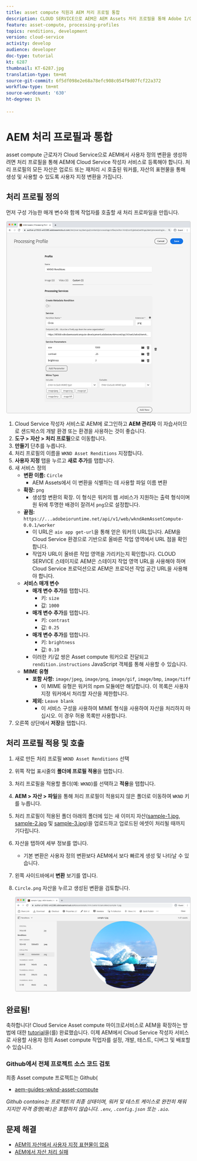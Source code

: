 ```yaml
---
title: asset compute 직원과 AEM 처리 프로필 통합
description: CLOUD SERVICE으로 AEM은 AEM Assets 처리 프로필을 통해 Adobe I/O Runtime에 배포된 Asset compute 근로자와 통합됩니다. 처리 프로필은 사용자 지정 작업자를 사용하여 특정 자산을 처리하고 작업자가 생성한 파일을 자산 표현물로 저장하도록 작성자 서비스에 구성됩니다.
feature: asset-compute, processing-profiles
topics: renditions, development
version: cloud-service
activity: develop
audience: developer
doc-type: tutorial
kt: 6287
thumbnail: KT-6287.jpg
translation-type: tm+mt
source-git-commit: 6f5df098e2e68a78efc908c054f9d07fcf22a372
workflow-type: tm+mt
source-wordcount: '630'
ht-degree: 1%

---
```



# AEM 처리 프로필과 통합

asset compute 근로자가 Cloud Service으로 AEM에서 사용자 정의 변환을 생성하려면 처리 프로필을 통해 AEM에 Cloud Service 작성자 서비스로 등록해야 합니다. 처리 프로필의 모든 자산은 업로드 또는 재처리 시 호출된 워커를, 자산의 표현물을 통해 생성 및 사용할 수 있도록 사용자 지정 변환을 가집니다.

## 처리 프로필 정의

먼저 구성 가능한 매개 변수와 함께 작업자를 호출할 새 처리 프로파일을 만듭니다.

![처리 프로필](./assets/processing-profiles/new-processing-profile.png)

1. Cloud Service 작성자 서비스로 AEM에 로그인하고 __AEM 관리자__ 이 자습서이므로 샌드박스의 개발 환경 또는 환경을 사용하는 것이 좋습니다.
1. __도구 > 자산 > 처리 프로필__&#x200B;으로 이동합니다.
1. __만들기__ 단추를 누릅니다.
1. 처리 프로필의 이름을 `WKND Asset Renditions` 지정합니다.
1. __사용자 지정__ 탭을 누르고 __새로 추가__&#x200B;를 탭합니다.
1. 새 서비스 정의
   + __변환 이름:__ `Circle`
      + AEM Assets에서 이 변환을 식별하는 데 사용할 파일 이름 변환
   + __확장:__ `png`
      + 생성할 변환의 확장. 이 형식은 워커의 웹 서비스가 지원하는 출력 형식이며 원 뒤에 투명한 배경이 잘려서 `png`으로 설정합니다.
   + __끝점:__ `https://...adobeioruntime.net/api/v1/web/wkndAemAssetCompute-0.0.1/worker`
      + 이 URL은 `aio app get-url`을 통해 얻은 워커의 URL입니다. AEM을 Cloud Service 환경으로 기반으로 올바른 작업 영역에서 URL 점을 확인합니다.
      + 작업자 URL이 올바른 작업 영역을 가리키는지 확인합니다. CLOUD SERVICE 스테이지로 AEM은 스테이지 작업 영역 URL을 사용해야 하며 Cloud Service 프로덕션으로 AEM은 프로덕션 작업 공간 URL을 사용해야 합니다.
   + __서비스 매개 변수__
      + __매개 변수 추가__&#x200B;를 탭합니다.
         + 키: `size`
         + 값: `1000`
      + __매개 변수 추가__&#x200B;를 탭합니다.
         + 키: `contrast`
         + 값: `0.25`
      + __매개 변수 추가__&#x200B;를 탭합니다.
         + 키: `brightness`
         + 값: `0.10`
      + 이러한 키/값 쌍은 Asset compute 워커으로 전달되고 `rendition.instructions` JavaScript 객체를 통해 사용할 수 있습니다.
   + __MIME 유형__
      + __포함 사항:__ `image/jpeg`,  `image/png`,  `image/gif`,  `image/bmp`,  `image/tiff`
         + 이 MIME 유형은 워커의 npm 모듈에만 해당합니다. 이 목록은 사용자 지정 워커에서 처리할 자산을 제한합니다.
      + __제외:__ `Leave blank`
         + 이 서비스 구성을 사용하여 MIME 형식을 사용하여 자산을 처리하지 마십시오. 이 경우 허용 목록만 사용합니다.
1. 오른쪽 상단에서 __저장__&#x200B;을 탭합니다.

## 처리 프로필 적용 및 호출

1. 새로 만든 처리 프로필 `WKND Asset Renditions` 선택
1. 위쪽 작업 표시줄의 __폴더에 프로필 적용__&#x200B;을 탭합니다.
1. 처리 프로필을 적용할 폴더(예: `WKND`)를 선택하고 __적용__&#x200B;을 탭합니다.
1. __AEM > 자산 > 파일__&#x200B;을 통해 처리 프로필이 적용되지 않은 폴더로 이동하여 `WKND` 키를 누릅니다.
1. 처리 프로필이 적용된 폴더 아래의 폴더에 있는 새 이미지 자산([sample-1.jpg](../assets/samples/sample-1.jpg), [sample-2.jpg](../assets/samples/sample-2.jpg) 및 [sample-3.jpg](../assets/samples/sample-3.jpg))을 업로드하고 업로드된 에셋이 처리될 때까지 기다립니다.
1. 자산을 탭하여 세부 정보를 엽니다.
   + 기본 변환은 사용자 정의 변환보다 AEM에서 보다 빠르게 생성 및 나타날 수 있습니다.
1. 왼쪽 사이드바에서 __변환__ 보기를 엽니다.
1. `Circle.png` 자산을 누르고 생성된 변환을 검토합니다.

   ![생성된 변환](./assets/processing-profiles/rendition.png)

## 완료됨!

축하합니다! Cloud Service Asset compute 마이크로서비스로 AEM을 확장하는 방법에 대한 [tutorial](../overview.md)을(를) 완료했습니다. 이제 AEM에서 Cloud Service 작성자 서비스로 사용할 사용자 정의 Asset compute 작업자를 설정, 개발, 테스트, 디버그 및 배포할 수 있습니다.

### Github에서 전체 프로젝트 소스 코드 검토

최종 Asset compute 프로젝트는 Github(

+ [aem-guides-wknd-asset-compute](https://github.com/adobe/aem-guides-wknd-asset-compute)

_Github contains는 프로젝트의 최종 상태이며, 워커 및 테스트 케이스로 완전히 채워지지만 자격 증명(예:)은 포함하지 않습니다. `.env`,  `.config.json` 또는 `.aio`._

## 문제 해결

+ [AEM의 자산에서 사용자 지정 표현물이 없음](../troubleshooting.md#custom-rendition-missing-from-asset)
+ [AEM에서 자산 처리 실패](../troubleshooting.md#asset-processing-fails)
